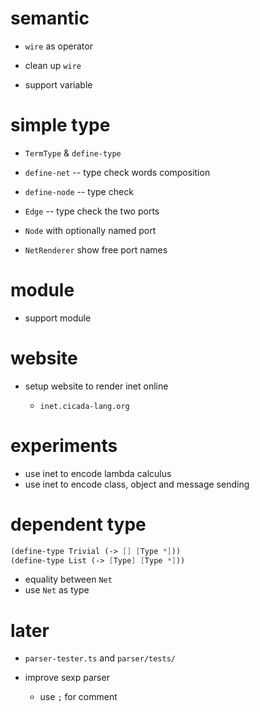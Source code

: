 # semantic

- `wire` as operator
- clean up `wire`

- support variable

# simple type

- `TermType` & `define-type`
- `define-net` -- type check words composition
- `define-node` -- type check
- `Edge` -- type check the two ports

- `Node` with optionally named port

- `NetRenderer` show free port names

# module

- support module

# website

- setup website to render inet online

  - `inet.cicada-lang.org`

# experiments

- use inet to encode lambda calculus
- use inet to encode class, object and message sending

# dependent type

```scheme
(define-type Trivial (-> [] [Type *]))
(define-type List (-> [Type] [Type *]))
```

- equality between `Net`
- use `Net` as type

# later

- `parser-tester.ts` and `parser/tests/`

- improve sexp parser

  - use `;` for comment
